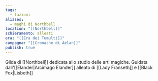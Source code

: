 ```yaml
---
tags:
  - fazioni
aliases:
  - maghi di Northbell
location: "[[Northbell]]"
schieramento: alleati
era: "[[Era dei Tumulti]]"
campagna: "[[Cronache di Aelan]]"
publish: true
---
```

Gilda di [[Northbell]] dedicata allo studio delle arti magiche. Guidata dall'[[Elander|Arcimago Elander]] alleato di [[Lady Franseth]] e [[Black Fox|Lisbeth]]